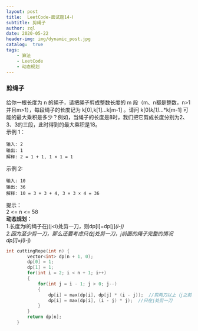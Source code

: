 ```yaml
---
layout: post
title:  LeetCode-面试题14-Ⅰ
subtitle: 剪绳子
author: zql
date: 2020-05-22
header-img: img/dynamic_post.jpg
catalog:  true
tags:
    - 算法
    - LeetCode
    - 动态规划
---
```

### 剪绳子  
给你一根长度为 n 的绳子，请把绳子剪成整数长度的 m 段（m、n都是整数，n>1并且m>1），每段绳子的长度记为 k[0],k[1]...k[m-1] 。请问 k[0]*k[1]*...*k[m-1] 可能的最大乘积是多少？例如，当绳子的长度是8时，我们把它剪成长度分别为2、3、3的三段，此时得到的最大乘积是18。  
示例 1：  
```
输入: 2
输出: 1
解释: 2 = 1 + 1, 1 × 1 = 1
```
示例 2:  
```
输入: 10
输出: 36
解释: 10 = 3 + 3 + 4, 3 × 3 × 4 = 36
```
提示：  
2 <= n <= 58  
**动态规划：**  
1.长度为i的绳子在j(j<i)处剪一刀，则dp[i]=dp[j]*(i-j)  
2.因为至少剪一刀，那么还要考虑只在j处剪一刀，j前面的绳子完整的情况dp[i]=j*(i-j)  
```c++
int cuttingRope(int n) {
        vector<int> dp(n + 1, 0);
        dp[0] = 1;
        dp[1] = 1;
        for(int i = 2; i < n + 1; i++)
        {
            for(int j = i - 1; j > 0; j--)
            {
                dp[i] = max(dp[i], dp[j] * (i - j));  //剪两刀以上（j之前至少一刀，j处一刀）
                dp[i] = max(dp[i], (i - j) * j);  //只在j处剪一刀
            }
        } 
        return dp[n];
    }
```
